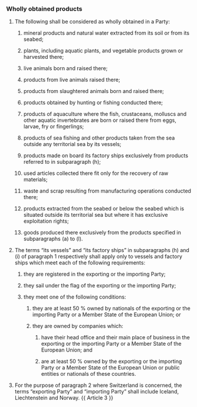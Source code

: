 ### Wholly obtained products
1. The following shall be considered as wholly obtained in a Party:

   1. mineral products and natural water extracted from its soil or from its seabed;

   2. plants, including aquatic plants, and vegetable products grown or harvested there;

   3. live animals born and raised there;

   4. products from live animals raised there;

   5. products from slaughtered animals born and raised there;

   6. products obtained by hunting or fishing conducted there;

   7. products of aquaculture where the fish, crustaceans, molluscs and other aquatic invertebrates are born or raised there from eggs, larvae, fry or fingerlings;

   8. products of sea fishing and other products taken from the sea outside any territorial sea by its vessels;

   9. products made on board its factory ships exclusively from products referred to in subparagraph (h);

   10. used articles collected there fit only for the recovery of raw materials;

   11. waste and scrap resulting from manufacturing operations conducted there;

   12. products extracted from the seabed or below the seabed which is situated outside its territorial sea but where it has exclusive exploitation rights;

   13. goods produced there exclusively from the products specified in subparagraphs (a) to (l).

2. The terms “its vessels” and “its factory ships” in subparagraphs (h) and (i) of paragraph 1 respectively shall apply only to vessels and factory ships which meet each of the following requirements:

   1. they are registered in the exporting or the importing Party;

   2. they sail under the flag of the exporting or the importing Party;

   3. they meet one of the following conditions:

      1. they are at least 50 % owned by nationals of the exporting or the importing Party or a Member State of the European Union; or

      2. they are owned by companies which:

         1. have their head office and their main place of business in the exporting or the importing Party or a Member State of the European Union; and

         2. are at least 50 % owned by the exporting or the importing Party or a Member State of the European Union or public entities or nationals of these countries.

3. For the purpose of paragraph 2 where Switzerland is concerned, the terms “exporting Party” and “importing Party” shall include Iceland, Liechtenstein and Norway. 
{{ Article 3 }}
